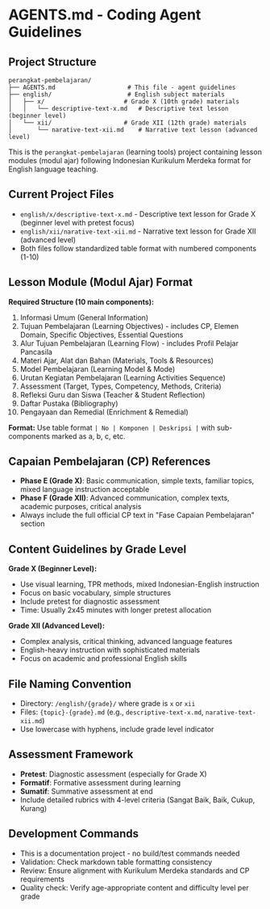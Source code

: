 # AGENTS.md - Coding Agent Guidelines

## Project Structure

```
perangkat-pembelajaran/
├── AGENTS.md                    # This file - agent guidelines
├── english/                     # English subject materials
│   ├── x/                      # Grade X (10th grade) materials
│   │   └── descriptive-text-x.md   # Descriptive text lesson (beginner level)
│   └── xii/                    # Grade XII (12th grade) materials
│       └── narative-text-xii.md    # Narrative text lesson (advanced level)
```

This is the `perangkat-pembelajaran` (learning tools) project containing lesson modules (modul ajar) following Indonesian Kurikulum Merdeka format for English language teaching.

## Current Project Files

- `english/x/descriptive-text-x.md` - Descriptive text lesson for Grade X (beginner level with pretest focus)
- `english/xii/narative-text-xii.md` - Narrative text lesson for Grade XII (advanced level)
- Both files follow standardized table format with numbered components (1-10)

## Lesson Module (Modul Ajar) Format

**Required Structure (10 main components):**

1. Informasi Umum (General Information)
2. Tujuan Pembelajaran (Learning Objectives) - includes CP, Elemen Domain, Specific Objectives, Essential Questions
3. Alur Tujuan Pembelajaran (Learning Flow) - includes Profil Pelajar Pancasila
4. Materi Ajar, Alat dan Bahan (Materials, Tools & Resources)
5. Model Pembelajaran (Learning Model & Mode)
6. Urutan Kegiatan Pembelajaran (Learning Activities Sequence)
7. Assessment (Target, Types, Competency, Methods, Criteria)
8. Refleksi Guru dan Siswa (Teacher & Student Reflection)
9. Daftar Pustaka (Bibliography)
10. Pengayaan dan Remedial (Enrichment & Remedial)

**Format:** Use table format `| No | Komponen | Deskripsi |` with sub-components marked as a, b, c, etc.

## Capaian Pembelajaran (CP) References

- **Phase E (Grade X)**: Basic communication, simple texts, familiar topics, mixed language instruction acceptable
- **Phase F (Grade XII)**: Advanced communication, complex texts, academic purposes, critical analysis
- Always include the full official CP text in "Fase Capaian Pembelajaran" section

## Content Guidelines by Grade Level

**Grade X (Beginner Level):**

- Use visual learning, TPR methods, mixed Indonesian-English instruction
- Focus on basic vocabulary, simple structures
- Include pretest for diagnostic assessment
- Time: Usually 2x45 minutes with longer pretest allocation

**Grade XII (Advanced Level):**

- Complex analysis, critical thinking, advanced language features
- English-heavy instruction with sophisticated materials
- Focus on academic and professional English skills

## File Naming Convention

- Directory: `/english/{grade}/` where grade is `x` or `xii`
- Files: `{topic}-{grade}.md` (e.g., `descriptive-text-x.md`, `narative-text-xii.md`)
- Use lowercase with hyphens, include grade level indicator

## Assessment Framework

- **Pretest**: Diagnostic assessment (especially for Grade X)
- **Formatif**: Formative assessment during learning
- **Sumatif**: Summative assessment at end
- Include detailed rubrics with 4-level criteria (Sangat Baik, Baik, Cukup, Kurang)

## Development Commands

- This is a documentation project - no build/test commands needed
- Validation: Check markdown table formatting consistency
- Review: Ensure alignment with Kurikulum Merdeka standards and CP requirements
- Quality check: Verify age-appropriate content and difficulty level per grade

